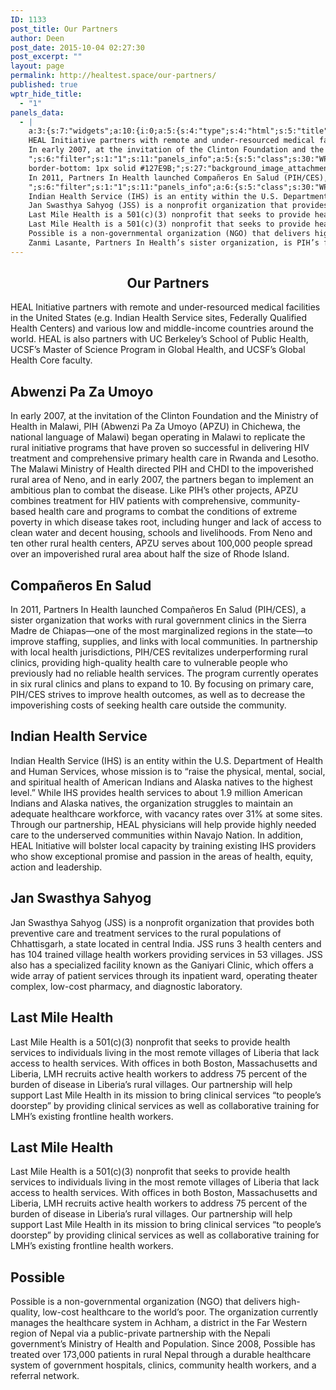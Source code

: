 ```yaml
---
ID: 1133
post_title: Our Partners
author: Deen
post_date: 2015-10-04 02:27:30
post_excerpt: ""
layout: page
permalink: http://healtest.space/our-partners/
published: true
wptr_hide_title:
  - "1"
panels_data:
  - |
    a:3:{s:7:"widgets";a:10:{i:0;a:5:{s:4:"type";s:4:"html";s:5:"title";s:0:"";s:4:"text";s:446:"<h2 style="text-align: center;">Our Partners</h2>
    HEAL Initiative partners with remote and under-resourced medical facilities in the United States (e.g. Indian Health Service sites, Federally Qualified Health Centers) and various low and middle-income countries around the world. HEAL is also partners with UC Berkeley’s School of Public Health, UCSF’s Master of Science Program in Global Health, and UCSF’s Global Health Core faculty.";s:6:"filter";s:1:"1";s:11:"panels_info";a:6:{s:5:"class";s:30:"WP_Widget_Black_Studio_TinyMCE";s:3:"raw";b:0;s:4:"grid";i:0;s:4:"cell";i:0;s:2:"id";i:0;s:5:"style";a:2:{s:10:"widget_css";s:13:"padding: 10%;";s:18:"background_display";s:4:"tile";}}}i:1;a:5:{s:4:"type";s:4:"html";s:5:"title";s:0:"";s:4:"text";s:0:"";s:6:"filter";s:1:"1";s:11:"panels_info";a:6:{s:5:"class";s:30:"WP_Widget_Black_Studio_TinyMCE";s:3:"raw";b:0;s:4:"grid";i:0;s:4:"cell";i:1;s:2:"id";i:1;s:5:"style";a:3:{s:10:"widget_css";s:18:"min-height: 400px;";s:27:"background_image_attachment";i:1134;s:18:"background_display";s:5:"cover";}}}i:2;a:5:{s:4:"type";s:4:"html";s:5:"title";s:0:"";s:4:"text";s:1032:"<h2>Abwenzi Pa Za Umoyo</h2>
    In early 2007, at the invitation of the Clinton Foundation and the Ministry of Health in Malawi, PIH (Abwenzi Pa Za Umoyo (APZU) in Chichewa, the national language of Malawi) began operating in Malawi to replicate the rural initiative programs that have proven so successful in delivering HIV treatment and comprehensive primary health care in Rwanda and Lesotho. The Malawi Ministry of Health directed PIH and CHDI to the impoverished rural area of Neno, and in early 2007, the partners began to implement an ambitious plan to combat the disease. Like PIH’s other projects, APZU combines treatment for HIV patients with comprehensive, community-based health care and programs to combat the conditions of extreme poverty in which disease takes root, including hunger and lack of access to clean water and decent housing, schools and livelihoods. From Neno and ten other rural health centers, APZU serves about 100,000 people spread over an impoverished rural area about half the size of Rhode Island.
    ";s:6:"filter";s:1:"1";s:11:"panels_info";a:5:{s:5:"class";s:30:"WP_Widget_Black_Studio_TinyMCE";s:4:"grid";i:1;s:4:"cell";i:1;s:2:"id";i:2;s:5:"style";a:3:{s:10:"widget_css";s:64:"border-top: 1px solid #127E9B;
    border-bottom: 1px solid #127E9B;";s:27:"background_image_attachment";b:0;s:18:"background_display";s:4:"tile";}}}i:3;a:5:{s:4:"type";s:4:"html";s:5:"title";s:0:"";s:4:"text";s:760:"<h2>Compañeros En Salud</h2>
    In 2011, Partners In Health launched Compañeros En Salud (PIH/CES), a sister organization that works with rural government clinics in the Sierra Madre de Chiapas—one of the most marginalized regions in the state—to improve staffing, supplies, and links with local communities. In partnership with local health jurisdictions, PIH/CES revitalizes underperforming rural clinics, providing high-quality health care to vulnerable people who previously had no reliable health services. The program currently operates in six rural clinics and plans to expand to 10. By focusing on primary care, PIH/CES strives to improve health outcomes, as well as to decrease the impoverishing costs of seeking health care outside the community.
    ";s:6:"filter";s:1:"1";s:11:"panels_info";a:6:{s:5:"class";s:30:"WP_Widget_Black_Studio_TinyMCE";s:3:"raw";b:0;s:4:"grid";i:2;s:4:"cell";i:1;s:2:"id";i:3;s:5:"style";a:1:{s:18:"background_display";s:4:"tile";}}}i:4;a:5:{s:4:"type";s:4:"html";s:5:"title";s:0:"";s:4:"text";s:800:"<h2>Indian Health Service</h2>
    Indian Health Service (IHS) is an entity within the U.S. Department of Health and Human Services, whose mission is to “raise the physical, mental, social, and spiritual health of American Indians and Alaska natives to the highest level.” While IHS provides health services to about 1.9 million American Indians and Alaska natives, the organization struggles to maintain an adequate healthcare workforce, with vacancy rates over 31% at some sites. Through our partnership, HEAL physicians will help provide highly needed care to the underserved communities within Navajo Nation. In addition, HEAL Initiative will bolster local capacity by training existing IHS providers who show exceptional promise and passion in the areas of health, equity, action and leadership.";s:6:"filter";s:1:"1";s:11:"panels_info";a:6:{s:5:"class";s:30:"WP_Widget_Black_Studio_TinyMCE";s:3:"raw";b:0;s:4:"grid";i:3;s:4:"cell";i:1;s:2:"id";i:4;s:5:"style";a:1:{s:18:"background_display";s:4:"tile";}}}i:5;a:5:{s:4:"type";s:4:"html";s:5:"title";s:0:"";s:4:"text";s:533:"<h2>Jan Swasthya Sahyog</h2>
    Jan Swasthya Sahyog (JSS) is a nonprofit organization that provides both preventive care and treatment services to the rural populations of Chhattisgarh, a state located in central India. JSS runs 3 health centers and has 104 trained village health workers providing services in 53 villages. JSS also has a specialized facility known as the Ganiyari Clinic, which offers a wide array of patient services through its inpatient ward, operating theater complex, low-cost pharmacy, and diagnostic laboratory.";s:6:"filter";s:1:"1";s:11:"panels_info";a:6:{s:5:"class";s:30:"WP_Widget_Black_Studio_TinyMCE";s:3:"raw";b:0;s:4:"grid";i:4;s:4:"cell";i:1;s:2:"id";i:5;s:5:"style";a:1:{s:18:"background_display";s:4:"tile";}}}i:6;a:5:{s:4:"type";s:4:"html";s:5:"title";s:0:"";s:4:"text";s:606:"<h2>Last Mile Health</h2>
    Last Mile Health is a 501(c)(3) nonprofit that seeks to provide health services to individuals living in the most remote villages of Liberia that lack access to health services. With offices in both Boston, Massachusetts and Liberia, LMH recruits active health workers to address 75 percent of the burden of disease in Liberia’s rural villages. Our partnership will help support Last Mile Health in its mission to bring clinical services “to people’s doorstep” by providing clinical services as well as collaborative training for LMH’s existing frontline health workers.";s:6:"filter";s:1:"1";s:11:"panels_info";a:6:{s:5:"class";s:30:"WP_Widget_Black_Studio_TinyMCE";s:3:"raw";b:0;s:4:"grid";i:5;s:4:"cell";i:1;s:2:"id";i:6;s:5:"style";a:1:{s:18:"background_display";s:4:"tile";}}}i:7;a:5:{s:4:"type";s:4:"html";s:5:"title";s:0:"";s:4:"text";s:606:"<h2>Last Mile Health</h2>
    Last Mile Health is a 501(c)(3) nonprofit that seeks to provide health services to individuals living in the most remote villages of Liberia that lack access to health services. With offices in both Boston, Massachusetts and Liberia, LMH recruits active health workers to address 75 percent of the burden of disease in Liberia’s rural villages. Our partnership will help support Last Mile Health in its mission to bring clinical services “to people’s doorstep” by providing clinical services as well as collaborative training for LMH’s existing frontline health workers.";s:6:"filter";s:1:"1";s:11:"panels_info";a:6:{s:5:"class";s:30:"WP_Widget_Black_Studio_TinyMCE";s:3:"raw";b:0;s:4:"grid";i:6;s:4:"cell";i:1;s:2:"id";i:7;s:5:"style";a:1:{s:18:"background_display";s:4:"tile";}}}i:8;a:5:{s:4:"type";s:4:"html";s:5:"title";s:0:"";s:4:"text";s:541:"<h2>Possible</h2>
    Possible is a non-governmental organization (NGO) that delivers high-quality, low-cost healthcare to the world’s poor. The organization currently manages the healthcare system in Achham, a district in the Far Western region of Nepal via a public-private partnership with the Nepali government’s Ministry of Health and Population. Since 2008, Possible has treated over 173,000 patients in rural Nepal through a durable healthcare system of government hospitals, clinics, community health workers, and a referral network.";s:6:"filter";s:1:"1";s:11:"panels_info";a:6:{s:5:"class";s:30:"WP_Widget_Black_Studio_TinyMCE";s:3:"raw";b:0;s:4:"grid";i:7;s:4:"cell";i:1;s:2:"id";i:8;s:5:"style";a:1:{s:18:"background_display";s:4:"tile";}}}i:9;a:5:{s:4:"type";s:4:"html";s:5:"title";s:0:"";s:4:"text";s:605:"<h2>Zanmi Lasante</h2>
    Zanmi Lasante, Partners In Health’s sister organization, is PIH’s flagship project—the oldest, largest, most ambitious, and most replicated. PIH/ZL operates clinics and hospitals at 12 sites across Haiti’s Central Plateau and lower Artibonite. Today, Zanmi Lasante is the largest nongovernment health care provider in Haiti, serving an area of 1.3 million people with a staff of 5,400 Haitians. HEAL Initiative will work side-by-side with Partners In Health to strengthen Haiti’s healthcare system and ensure that the poorest of the poor have access to quality healthcare.";s:6:"filter";s:1:"1";s:11:"panels_info";a:6:{s:5:"class";s:30:"WP_Widget_Black_Studio_TinyMCE";s:3:"raw";b:0;s:4:"grid";i:8;s:4:"cell";i:1;s:2:"id";i:9;s:5:"style";a:1:{s:18:"background_display";s:4:"tile";}}}}s:5:"grids";a:9:{i:0;a:2:{s:5:"cells";i:2;s:5:"style";a:3:{s:11:"row_stretch";s:14:"full-stretched";s:10:"background";s:7:"#ffffff";s:18:"background_display";s:4:"tile";}}i:1;a:2:{s:5:"cells";i:2;s:5:"style";a:3:{s:11:"row_stretch";s:14:"full-stretched";s:10:"background";s:7:"#f2f2f2";s:18:"background_display";s:4:"tile";}}i:2;a:2:{s:5:"cells";i:2;s:5:"style";a:3:{s:11:"row_stretch";s:14:"full-stretched";s:10:"background";s:7:"#f2f2f2";s:18:"background_display";s:4:"tile";}}i:3;a:2:{s:5:"cells";i:2;s:5:"style";a:3:{s:11:"row_stretch";s:14:"full-stretched";s:10:"background";s:7:"#f2f2f2";s:18:"background_display";s:4:"tile";}}i:4;a:2:{s:5:"cells";i:2;s:5:"style";a:3:{s:11:"row_stretch";s:14:"full-stretched";s:10:"background";s:7:"#f2f2f2";s:18:"background_display";s:4:"tile";}}i:5;a:2:{s:5:"cells";i:2;s:5:"style";a:3:{s:11:"row_stretch";s:14:"full-stretched";s:10:"background";s:7:"#f2f2f2";s:18:"background_display";s:4:"tile";}}i:6;a:2:{s:5:"cells";i:2;s:5:"style";a:3:{s:11:"row_stretch";s:14:"full-stretched";s:10:"background";s:7:"#f2f2f2";s:18:"background_display";s:4:"tile";}}i:7;a:2:{s:5:"cells";i:2;s:5:"style";a:3:{s:11:"row_stretch";s:14:"full-stretched";s:10:"background";s:7:"#f2f2f2";s:18:"background_display";s:4:"tile";}}i:8;a:2:{s:5:"cells";i:2;s:5:"style";a:3:{s:11:"row_stretch";s:14:"full-stretched";s:10:"background";s:7:"#f2f2f2";s:18:"background_display";s:4:"tile";}}}s:10:"grid_cells";a:18:{i:0;a:2:{s:4:"grid";i:0;s:6:"weight";d:0.540909090908999967695081068086437880992889404296875;}i:1;a:2:{s:4:"grid";i:0;s:6:"weight";d:0.459090909090999976793767700655735097825527191162109375;}i:2;a:2:{s:4:"grid";i:1;s:6:"weight";d:0.2568181818179999797990831211791373789310455322265625;}i:3;a:2:{s:4:"grid";i:1;s:6:"weight";d:0.7431818181820000202009168788208626210689544677734375;}i:4;a:2:{s:4:"grid";i:2;s:6:"weight";d:0.2568181818179999797990831211791373789310455322265625;}i:5;a:2:{s:4:"grid";i:2;s:6:"weight";d:0.7431818181820000202009168788208626210689544677734375;}i:6;a:2:{s:4:"grid";i:3;s:6:"weight";d:0.2568181818179999797990831211791373789310455322265625;}i:7;a:2:{s:4:"grid";i:3;s:6:"weight";d:0.7431818181820000202009168788208626210689544677734375;}i:8;a:2:{s:4:"grid";i:4;s:6:"weight";d:0.2568181818179999797990831211791373789310455322265625;}i:9;a:2:{s:4:"grid";i:4;s:6:"weight";d:0.7431818181820000202009168788208626210689544677734375;}i:10;a:2:{s:4:"grid";i:5;s:6:"weight";d:0.2568181818179999797990831211791373789310455322265625;}i:11;a:2:{s:4:"grid";i:5;s:6:"weight";d:0.7431818181820000202009168788208626210689544677734375;}i:12;a:2:{s:4:"grid";i:6;s:6:"weight";d:0.2568181818179999797990831211791373789310455322265625;}i:13;a:2:{s:4:"grid";i:6;s:6:"weight";d:0.7431818181820000202009168788208626210689544677734375;}i:14;a:2:{s:4:"grid";i:7;s:6:"weight";d:0.2568181818179999797990831211791373789310455322265625;}i:15;a:2:{s:4:"grid";i:7;s:6:"weight";d:0.7431818181820000202009168788208626210689544677734375;}i:16;a:2:{s:4:"grid";i:8;s:6:"weight";d:0.2568181818179999797990831211791373789310455322265625;}i:17;a:2:{s:4:"grid";i:8;s:6:"weight";d:0.7431818181820000202009168788208626210689544677734375;}}}
---
```

<h2 style="text-align: center;">Our Partners</h2>
HEAL Initiative&nbsp;partners with&nbsp;remote and under-resourced medical facilities in the United States (e.g. Indian Health Service sites, Federally Qualified Health Centers)&nbsp;and various low and middle-income countries around&nbsp;the world. HEAL is also partners with&nbsp;UC Berkeley’s School of Public Health, UCSF’s Master of Science Program in Global Health, and UCSF’s Global Health Core faculty.&nbsp;<h2>Abwenzi Pa Za Umoyo</h2>
In early 2007, at the invitation of the Clinton Foundation and the Ministry of Health in Malawi, PIH (Abwenzi Pa Za Umoyo (APZU) in Chichewa, the national language of Malawi) began operating in Malawi to replicate the rural initiative programs that have proven so successful in delivering HIV treatment and comprehensive primary health care in Rwanda and Lesotho. The Malawi Ministry of Health directed PIH and CHDI to the impoverished rural area of Neno, and in early 2007, the partners began to implement an ambitious plan to combat the disease. Like PIH’s other projects, APZU combines treatment for HIV patients with comprehensive, community-based health care and programs to combat the conditions of extreme poverty in which disease takes root, including hunger and lack of access to clean water and decent housing, schools and livelihoods. From Neno and ten other rural health centers, APZU serves about 100,000 people spread over an impoverished rural area about half the size of Rhode Island.
&nbsp;<h2>Compañeros En Salud</h2>
In 2011, Partners In Health launched Compañeros En Salud (PIH/CES), a sister organization that works with rural government clinics in the Sierra Madre de Chiapas—one of the most marginalized regions in the state—to improve staffing, supplies, and links with local communities. In partnership with local health jurisdictions, PIH/CES revitalizes underperforming rural clinics, providing high-quality health care to vulnerable people who previously had no reliable health services. The program currently operates in six rural clinics and plans to expand to 10. By focusing on primary care, PIH/CES strives to improve health outcomes, as well as to decrease the impoverishing costs of seeking health care outside the community.
&nbsp;<h2>Indian Health Service</h2>
Indian Health Service (IHS) is an entity within the U.S. Department of Health and Human Services, whose mission is to “raise the physical, mental, social, and spiritual health of American Indians and Alaska natives to the highest level.” While IHS provides health services to about 1.9 million American Indians and Alaska natives, the organization struggles to maintain an adequate healthcare workforce, with vacancy rates over 31% at some sites. Through our partnership, HEAL physicians will help provide highly needed care to the underserved communities within Navajo Nation. In addition, HEAL Initiative will bolster local capacity by training existing IHS providers who show exceptional promise and passion in the areas of health, equity, action and leadership.&nbsp;<h2>Jan Swasthya Sahyog</h2>
Jan Swasthya Sahyog (JSS) is a nonprofit organization that provides both preventive care and treatment services to the rural populations of Chhattisgarh, a state located in central India. JSS runs 3 health centers and has 104 trained village health workers providing services in 53 villages. JSS also has a specialized facility known as the Ganiyari Clinic, which offers a wide array of patient services through its inpatient ward, operating theater complex, low-cost pharmacy, and diagnostic laboratory.&nbsp;<h2>Last Mile Health</h2>
Last Mile Health is a 501(c)(3) nonprofit that seeks to provide health services to individuals living in the most remote villages of Liberia that lack access to health services. With offices in both Boston, Massachusetts and Liberia, LMH recruits active health workers to address 75 percent of the burden of disease in Liberia’s rural villages. Our partnership will help support Last Mile Health in its mission to bring clinical services “to people’s doorstep” by providing clinical services as well as collaborative training for LMH’s existing frontline health workers.&nbsp;<h2>Last Mile Health</h2>
Last Mile Health is a 501(c)(3) nonprofit that seeks to provide health services to individuals living in the most remote villages of Liberia that lack access to health services. With offices in both Boston, Massachusetts and Liberia, LMH recruits active health workers to address 75 percent of the burden of disease in Liberia’s rural villages. Our partnership will help support Last Mile Health in its mission to bring clinical services “to people’s doorstep” by providing clinical services as well as collaborative training for LMH’s existing frontline health workers.&nbsp;<h2>Possible</h2>
Possible is a non-governmental organization (NGO) that delivers high-quality, low-cost healthcare to the world’s poor. The organization currently manages the healthcare system in Achham, a district in the Far Western region of Nepal via a public-private partnership with the Nepali government’s Ministry of Health and Population. Since 2008, Possible has treated over 173,000 patients in rural Nepal through a durable healthcare system of government hospitals, clinics, community health workers, and a referral network.